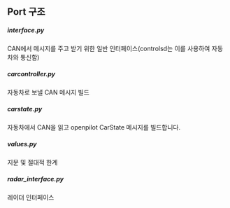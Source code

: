 ## Port 구조
##### interface.py
CAN에서 메시지를 주고 받기 위한 일반 인터페이스(controlsd는 이를 사용하여 자동차와 통신함)
##### carcontroller.py
자동차로 보낼 CAN 메시지 빌드
##### carstate.py
자동차에서 CAN을 읽고 openpilot CarState 메시지를 빌드합니다.
##### values.py
지문 및 절대적 한계
##### radar_interface.py
레이더 인터페이스
